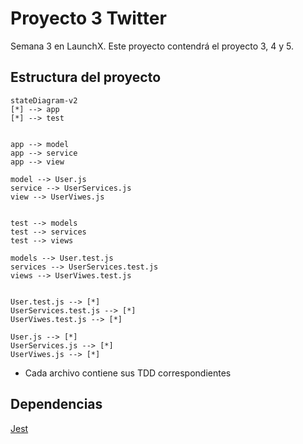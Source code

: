 # Proyecto 3 Twitter

Semana 3 en LaunchX. Este proyecto contendrá el proyecto 3, 4 y 5.

## Estructura del proyecto
```mermaid 
stateDiagram-v2
[*] --> app
[*] --> test


app --> model
app --> service
app --> view

model --> User.js
service --> UserServices.js
view --> UserViwes.js


test --> models 
test --> services
test --> views

models --> User.test.js
services --> UserServices.test.js
views --> UserViwes.test.js


User.test.js --> [*]
UserServices.test.js --> [*]
UserViwes.test.js --> [*]

User.js --> [*]
UserServices.js --> [*]
UserViwes.js --> [*]
```

- Cada archivo contiene sus TDD correspondientes 


## Dependencias 
[Jest](jestjs.io/)
